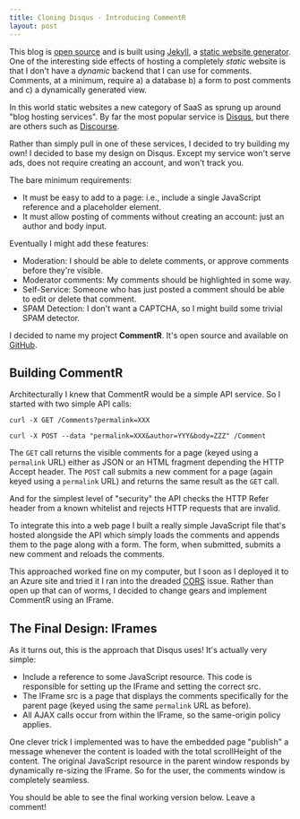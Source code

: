 ```yaml
---
title: Cloning Disqus - Introducing CommentR
layout: post
---
```


This blog is [open source](https://github.com/jdaigle/jdaigle.github.io) and is built using [Jekyll](http://jekyllrb.com/), a [static website generator](https://staticsitegenerators.net/). One of the interesting side effects of hosting a completely *static* website is that I don't have a *dynamic* backend that I can use for comments. Comments, at a minimum, require a) a database b) a form to post comments and c) a dynamically generated view.

In this world static websites a new category of SaaS as sprung up around "blog hosting services". By far the most popular service is [Disqus](https://disqus.com/), but there are others such as [Discourse](https://www.discourse.org/).

Rather than simply pull in one of these services, I decided to try building my own! I decided to base my design on Disqus. Except my service won't serve ads, does not require creating an account, and won't track you.

The bare minimum requirements:

* It must be easy to add to a page: i.e., include a single JavaScript reference and a placeholder element.
* It must allow posting of comments without creating an account: just an author and body input.

Eventually I might add these features:

* Moderation: I should be able to delete comments, or approve comments before they're visible.
* Moderator comments: My comments should be highlighted in some way.
* Self-Service: Someone who has just posted a comment should be able to edit or delete that comment.
* SPAM Detection: I don't want a CAPTCHA, so I might build some trivial SPAM detector.

I decided to name my project **CommentR**. It's open source and available on [GitHub](https://github.com/jdaigle/CommentR).

## Building CommentR

Architecturally I knew that CommentR would be a simple API service. So I started with two simple API calls:

    curl -X GET /Comments?permalink=XXX
    
    curl -X POST --data "permalink=XXX&author=YYY&body=ZZZ" /Comment

The `GET` call returns the visible comments for a page (keyed using a `permalink` URL) either as JSON or an HTML fragment depending the HTTP Accept header. The `POST` call submits a new comment for a page (again keyed using a `permalink` URL) and returns the same result as the `GET` call.

And for the simplest level of "security" the API checks the HTTP Refer header from a known whitelist and rejects HTTP requests that are invalid.

To integrate this into a web page I built a really simple JavaScript file that's hosted alongside the API which simply loads the comments and appends them to the page along with a form. The form, when submitted, submits a new comment and reloads the comments.

This approached worked fine on my computer, but I soon as I deployed it to an Azure site and tried it I ran into the dreaded [CORS](https://en.wikipedia.org/wiki/Cross-origin_resource_sharing) issue. Rather than open up that can of worms, I decided to change gears and implement CommentR using an IFrame.

## The Final Design: IFrames

As it turns out, this is the approach that Disqus uses! It's actually very simple:

* Include a reference to some JavaScript resource. This code is responsible for setting up the IFrame and setting the correct src.
* The IFrame src is a page that displays the comments specifically for the parent page (keyed using the same `permalink` URL as before).
* All AJAX calls occur from within the IFrame, so the same-origin policy applies.

One clever trick I implemented was to have the embedded page "publish" a message whenever the content is loaded with the total scrollHeight of the content. The original JavaScript resource in the parent window responds by dynamically re-sizing the IFrame. So for the user, the comments window is completely seamless.

You should be able to see the final working version below. Leave a comment!
